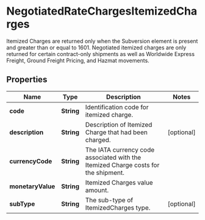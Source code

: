 

# NegotiatedRateChargesItemizedCharges

Itemized Charges are returned only when the Subversion element is present and greater than or equal to 1601.  Negotiated itemized charges are only returned for certain contract-only shipments as well as Worldwide Express Freight, Ground Freight Pricing, and Hazmat movements.

## Properties

| Name | Type | Description | Notes |
|------------ | ------------- | ------------- | -------------|
|**code** | **String** | Identification code for itemized charge. |  |
|**description** | **String** | Description of Itemized Charge that had been charged. |  [optional] |
|**currencyCode** | **String** | The IATA currency code associated with the Itemized Charge costs for the shipment. |  |
|**monetaryValue** | **String** | Itemized Charges value amount. |  |
|**subType** | **String** | The sub-type of ItemizedCharges type. |  [optional] |



